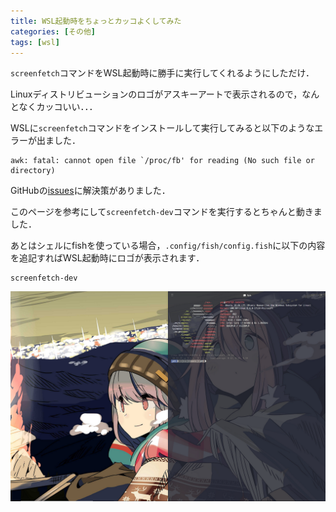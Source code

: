 ```yaml
---
title: WSL起動時をちょっとカッコよくしてみた
categories: [その他]
tags: [wsl]
---
```


`screenfetch`コマンドをWSL起動時に勝手に実行してくれるようにしただけ．

Linuxディストリビューションのロゴがアスキーアートで表示されるので，なんとなくカッコいい．．．

WSLに`screenfetch`コマンドをインストールして実行してみると以下のようなエラーが出ました．

```terminal
awk: fatal: cannot open file `/proc/fb' for reading (No such file or directory)
```

GitHubの[issues](https://github.com/KittyKatt/screenFetch/issues/563)に解決策がありました．

このページを参考にして`screenfetch-dev`コマンドを実行するとちゃんと動きました．

あとはシェルにfishを使っている場合，`.config/fish/config.fish`に以下の内容を追記すればWSL起動時にロゴが表示されます．

```terminal
screenfetch-dev
```

![img](/assets/img/posts/screenfetch.png)